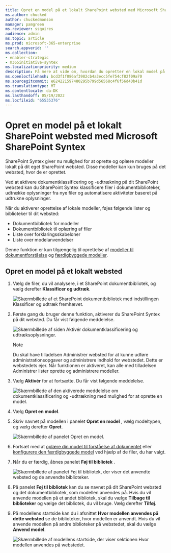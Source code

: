 ```yaml
---
title: Opret en model på et lokalt SharePoint websted med Microsoft SharePoint Syntex
ms.author: chucked
author: chuckedmonson
manager: pamgreen
ms.reviewer: ssquires
audience: admin
ms.topic: article
ms.prod: microsoft-365-enterprise
search.appverid: ''
ms.collection:
- enabler-strategic
- m365initiative-syntex
ms.localizationpriority: medium
description: Få mere at vide om, hvordan du opretter en lokal model på et lokalt SharePoint websted med SharePoint Syntex.
ms.openlocfilehash: bcd3f1f086af3982cb4a3ecc5fe754cf82f09a70
ms.sourcegitcommit: e624221597480295b799d56568c4f6f56d40b41d
ms.translationtype: MT
ms.contentlocale: da-DK
ms.lasthandoff: 05/19/2022
ms.locfileid: "65535376"
---
```

# <a name="create-a-model-on-a-local-sharepoint-site-with-microsoft-sharepoint-syntex"></a>Opret en model på et lokalt SharePoint websted med Microsoft SharePoint Syntex

SharePoint Syntex giver nu mulighed for at oprette og oplære modeller lokalt på dit eget SharePoint websted. Disse modeller kan kun bruges på det websted, hvor de er oprettet. 

Ved at aktivere dokumentklassificering og -udtrækning på dit SharePoint websted kan du SharePoint Syntex klassificere filer i dokumentbiblioteker, udtrække oplysninger fra nye filer og automatisere aktiviteter baseret på udtrukne oplysninger.

Når du aktiverer oprettelse af lokale modeller, føjes følgende lister og biblioteker til dit websted:

- Dokumentbibliotek for modeller
- Dokumentbibliotek til oplæring af filer
- Liste over forklaringsskabeloner
- Liste over modelanvendelser

Denne funktion er kun tilgængelig til oprettelse af [modeller til dokumentforståelse](apply-a-model.md) og [færdigbyggede modeller](prebuilt-models.md). 

## <a name="create-a-model-on-a-local-site"></a>Opret en model på et lokalt websted

1. Vælg de filer, du vil analysere, i et SharePoint dokumentbibliotek, og vælg derefter **Klassificer og udtræk**.

    ![Skærmbillede af et SharePoint dokumentbibliotek med indstillingen Klassificer og udtræk fremhævet.](../media/content-understanding/local-model-classify-and-extract-option.png) 

2. Første gang du bruger denne funktion, aktiverer du SharePoint Syntex på dit websted. Du får vist følgende meddelelse.

    ![Skærmbillede af siden Aktivér dokumentklassificering og udtræksoplysninger.](../media/content-understanding/local-model-first-run-activate-message.png) 

    > [!NOTE]
    > Du skal have tilladelsen Administrer websted for at kunne udføre administrationsopgaver og administrere indhold for webstedet. Dette er webstedets ejer. Når funktionen er aktiveret, kan alle med tilladelsen Administrer lister oprette og administrere modeller.

3. Vælg **Aktivér** for at fortsætte. Du får vist følgende meddelelse.

    ![Skærmbillede af den aktiverede meddelelse om dokumentklassificering og -udtrækning med mulighed for at oprette en model.](../media/content-understanding/local-model-activated-message.png) 

4. Vælg **Opret en model**.

5. Skriv navnet på modellen i panelet **Opret en model** , vælg modeltypen, og vælg derefter **Opret**.

    ![Skærmbillede af panelet Opret en model.](../media/content-understanding/local-model-create-a-model.png) 

6. Fortsæt med at [oplære din model til forståelse af dokumentet](apply-a-model.md) eller [konfigurere den færdigbyggede model](prebuilt-models.md) ved hjælp af de filer, du har valgt.

7. Når du er færdig, åbnes panelet **Føj til bibliotek** .

    ![Skærmbillede af panelet Føj til bibliotek, der viser det anvendte websted og de anvendte biblioteker.](../media/content-understanding/local-model-add-to-library-panel.png) 

8. På panelet **Føj til bibliotek** kan du se navnet på dit SharePoint websted og det dokumentbibliotek, som modellen anvendes på. Hvis du vil anvende modellen på et andet bibliotek, skal du vælge **Tilbage til biblioteker** og vælge det bibliotek, du vil bruge. Vælg derefter **Tilføj**.

9. På modellens startside kan du i afsnittet **Hvor modellen anvendes på dette websted** se de biblioteker, hvor modellen er anvendt. Hvis du vil anvende modellen på andre biblioteker på webstedet, skal du vælge **Anvend model**. 

    ![Skærmbillede af modellens startside, der viser sektionen Hvor modellen anvendes på webstedet.](../media/content-understanding/local-model-home-page.png) 

